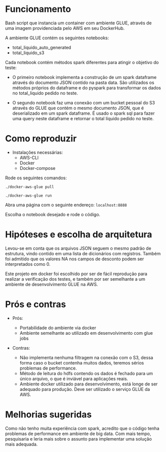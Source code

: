 # Funcionamento
Bash script que instancia um container com ambiente GLUE, através de uma imagem providenciada pelo AWS em seu DockerHub.

A ambiente GLUE contém os seguintes notebooks:
- total_liquido_auto_generated
- total_liquido_s3

Cada notebook contém métodos spark diferentes para atingir o objetivo do teste:

- O primeiro notebook implementa a construção de um spark dataframe através do documento JSON contido na pasta data.
São utilizados os métodos próprios do dataframe e do pyspark para transformar os dados no total_liquido pedido no teste.

- O segundo notebook faz uma conexão com um bucket pessoal do S3 através do GLUE que contém o mesmo documento JSON, que é deserializado em um spark dataframe. É usado o spark sql para fazer uma query neste dataframe e retornar o total líquido pedido no teste.

# Como reproduzir
- Instalações necessárias:
    - AWS-CLI
    - Docker
    - Docker-compose

Rode os seguintes comandos:

```./docker-aws-glue pull```

```./docker-aws-glue run```

Abra uma página com o seguinte endereço: ```localhost:8888```

Escolha o notebook desejado e rode o código.

# Hipóteses e escolha de arquitetura
Levou-se em conta que os arquivos JSON seguem o mesmo padrão de estrutura, vindo contido em uma lista de dicionários com registros. Também foi admitido que os valores NA nos campos de desconto podem ser interpretados como 0.

Este projeto em docker foi escolhido por ser de fácil reprodução para realizar a verificação dos testes, e também por ser semelhante a um ambiente de desenvolvimento GLUE na AWS.

# Prós e contras
- Prós:
    - Portabilidade do ambiente via docker
    - Ambiente semelhante ao utilizado em desenvolvimento com glue jobs

- Contras:
    - Não implementa nenhuma filtragem na conexão com o S3, dessa forma caso o bucket contenha muitos dados, teremos sérios problemas de performance.
    - Método de leitura do hdfs contendo os dados é fechado para um único arquivo, o que é inviável para aplicações reais.
    - Ambiente docker utilizado para desenvolvimento, está longe de ser adequado para produção. Deve ser utilizado o serviço GLUE da AWS.

# Melhorias sugeridas
Como não tenho muita experiência com spark, acredito que o código tenha problemas de performance em ambiente de big data. Com mais tempo, pesquisaria e leria mais sobre o assunto para implementar uma solução mais adequada.